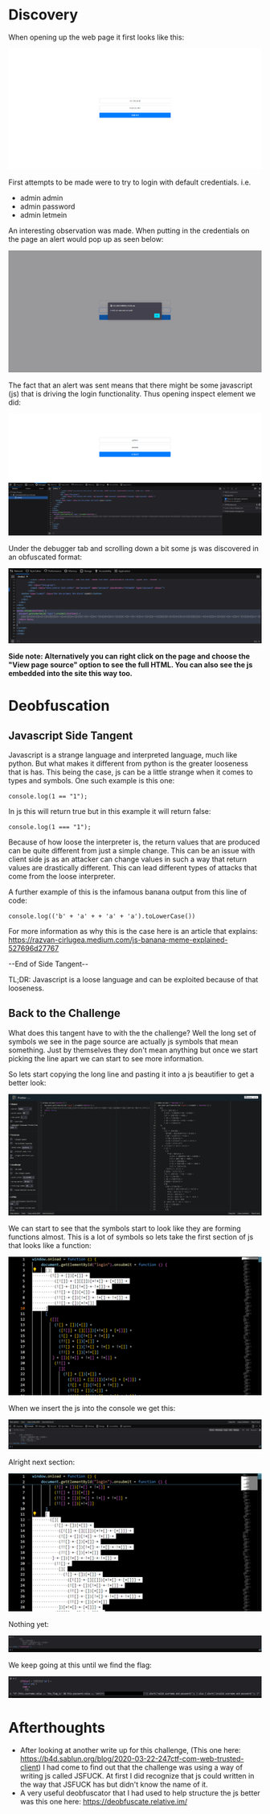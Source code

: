 # Discovery

When opening up the web page it first looks like this:

![alt text](https://github.com/GabeALopez/CTF-Writeups/blob/main/Images/247CTF/Trusted-Client/webpage.png)

First attempts to be made were to try to login with default credentials. i.e.

- admin admin
- admin password
- admin letmein

An interesting observation was made. When putting in the credentials on the page an alert would pop up as seen below:

![alt text](https://github.com/GabeALopez/CTF-Writeups/blob/main/Images/247CTF/Trusted-Client/alert.png)

The fact that an alert was sent means that there might be some javascript (js) that is driving the login functionality. Thus opening inspect element we did:

![alt text](https://github.com/GabeALopez/CTF-Writeups/blob/main/Images/247CTF/Trusted-Client/inspectElement.png)

Under the debugger tab and scrolling down a bit some js was discovered in an obfuscated format:

![alt text](https://github.com/GabeALopez/CTF-Writeups/blob/main/Images/247CTF/Trusted-Client/javascript.png)

**Side note: Alternatively you can right click on the page and choose the "View page source" option to see the full HTML. You can also see the js embedded into the site this way too.**

# Deobfuscation

## Javascript Side Tangent

Javascript is a strange language and interpreted language, much like python. But what makes it different from python is the greater looseness that is has. This being the case, js can be a little strange when it comes to types and symbols. One such example is this one: 

```
console.log(1 == "1");
```

In js this will return true but in this example it will return false:

```
console.log(1 === "1");
```

Because of how loose the interpreter is, the return values that are produced can be quite different from just a simple change. This can be an issue with client side js as an attacker can change values in such a way that return values are drastically different. This can lead different types of attacks that come from the loose interpreter. 

A further example of this is the infamous banana output from this line of code: 

```
console.log(('b' + 'a' + + 'a' + 'a').toLowerCase())
```

For more information as why this is the case here is an article that explains: https://razvan-cirlugea.medium.com/js-banana-meme-explained-527696d27767

--End of Side Tangent--

TL;DR: Javascript is a loose language and can be exploited because of that looseness.

## Back to the Challenge

What does this tangent have to with the the challenge? Well the long set of symbols we see in the page source are actually js symbols that mean something. Just by themselves they don't mean anything but once we start picking the line apart we can start to see more information.

So lets start copying the long line and pasting it into a js beautifier to get a better look:

![alt text](https://github.com/GabeALopez/CTF-Writeups/blob/main/Images/247CTF/Trusted-Client/beautifiedJavascript.png)

We can start to see that the symbols start to look like they are forming functions almost. This is a lot of symbols so lets take the first section of js that looks like a function:

![alt text](https://github.com/GabeALopez/CTF-Writeups/blob/main/Images/247CTF/Trusted-Client/firstSectionCodeJs.png)

When we insert the js into the console we get this:

![alt text](https://github.com/GabeALopez/CTF-Writeups/blob/main/Images/247CTF/Trusted-Client/firstSectionJs.png)

Alright next section:

![alt text](https://github.com/GabeALopez/CTF-Writeups/blob/main/Images/247CTF/Trusted-Client/nextSectionCodJs.png)

Nothing yet: 

![alt text](https://github.com/GabeALopez/CTF-Writeups/blob/main/Images/247CTF/Trusted-Client/nextSectionJs.png)

We keep going at this until we find the flag:

![alt text](https://github.com/GabeALopez/CTF-Writeups/blob/main/Images/247CTF/Trusted-Client/flag.png)

# Afterthoughts

- After looking at another write up for this challenge, (This one here: https://b4d.sablun.org/blog/2020-03-22-247ctf-com-web-trusted-client) I had come to find out that the challenge was using a way of writing js called JSFUCK. At first I did recognize that js could written in the way that JSFUCK has but didn't know the name of it. 
- A very useful deobfuscator that I had used to help structure the js better was this one here: https://deobfuscate.relative.im/


